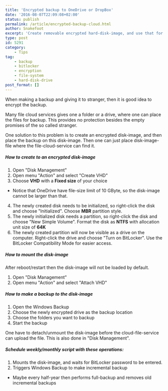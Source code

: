 ```yaml
---
title: 'Encrypted backup to OneDrive or DropBox'
date: '2016-08-07T22:09:08+02:00'
status: publish
permalink: /article/encrypted-backup-cloud.html
author: Snakefoot
excerpt: 'Create removable encrypted hard-disk-image, and use that for Windows Backup.'
type: post
id: 5291
category:
    - Tips
tag:
    - backup
    - bitlocker
    - encryption
    - file-system
    - hard-disk-drive
post_format: []
---
```

When making a backup and giving it to stranger, then it is good idea to encrypt the backup.  
  
 Many file cloud services gives one a folder or a drive, where one can place the files for backup. This provides no protection besides the empty promises of the so called stranger.  
  
 One solution to this problem is to create an encrypted disk-image, and then place the backup on this disk-image. Then one can just place disk-image-file where the file-cloud-service can find it.

##### How to create to an encrypted disk-image

1. Open "Disk Management"
2. Open menu "Action" and select "Create VHD"
3. Choose **VHD** with a **Fixed size** of your choice 
  - Notice that OneDrive have file-size limit of 10 GByte, so the disk-image cannot be larger than that.
4. The newly created disk needs to be initialized, so right-click the disk and choose "Initialized". Choose **MBR** partition style.
5. The newly initialized disk needs a partition, so right-click the disk and choose "New Simple Volume". Format the disk as **NTFS** with allocation unit size of **64K**
6. The newly created partition will now be visible as a drive on the computer. Right-click the drive and choose "Turn on BitLocker". Use the BitLocker Compatibility Mode for easier access.

##### How to mount the disk-image

 After reboot/restart then the disk-image will not be loaded by default.
1. Open "Disk Management"
2. Open menu "Action" and select "Attach VHD"

##### How to make a backup to the disk-image

1. Open the Windows Backup
2. Choose the newly encrypted drive as the backup location
3. Choose the folders you want to backup
4. Start the backup
 
 One have to detach/unmount the disk-image before the cloud-file-service can upload the file. This is also done in "Disk Management".  
  
##### Schedule weekly/monthly script with these operations:

1. Mounts the disk-image, and waits for BitLocker password to be entered.
2. Triggers Windows Backup to make incremental backup

- Maybe every half-year then performs full-backup and removes old incremental backups